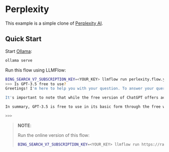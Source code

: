 # Perplexity

This example is a simple clone of [Perplexity AI][1].


## Quick Start

Start [Ollama][2]:

```bash
ollama serve
```

Run this flow using LLMFlow:

```bash
BING_SEARCH_V7_SUBSCRIPTION_KEY=<YOUR_KEY> llmflow run perlexity.flow.yaml
>>> Is GPT-3.5 free to use?
Greetings! I'm here to help you with your question. To answer your query, GPT-3.5 is a language model that is available in both free and paid versions. The free version of ChatGPT, which GPT-3.5 is a part of, is accessible to everyone without any cost. However, if you want to use the advanced features of GPT-3.5, you will need to subscribe to the paid Turbo API.

It's important to note that while the free version of ChatGPT offers access to GPT-3.5, it may not provide the same level of accuracy and functionality as the paid version. As mentioned in [[citation:2]], the paid Turbo API offers more advanced features and improved performance compared to the free version.

In summary, GPT-3.5 is free to use in its basic form through the free web app version of ChatGPT. However, if you want to unlock its full potential, you may need to subscribe to the paid Turbo API.

>>> 
```

> **NOTE**:
>
> Run the online version of this flow:
> 
> ```bash
> BING_SEARCH_V7_SUBSCRIPTION_KEY=<YOUR_KEY> llmflow run https://raw.githubusercontent.com/go-aie/llmflow/main/examples/perplexity/perplexity.flow.yaml
> ```


[1]: https://www.perplexity.ai/
[2]: https://github.com/ollama/ollama

